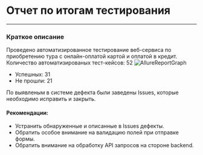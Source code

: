 
# Отчет по итогам тестирования
---
### Краткое описание
Проведено автоматизированное тестирование веб-сервиса по приобретению тура
с онлайн-оплатой картой и оплатой в кредит.
Количество автоматизированых тест-кейсов: 52
![AllureReportGraph](https://user-images.githubusercontent.com/100122714/215188314-0e61f4d9-65d3-4b60-8a05-4bf87bc0a24b.png)
- Успешных: 31  
- Не прошли: 21


По выявленым в системе дефекта были заведены Issues, которые необходимо исправить и закрыть.
#### Рекомендации:
- Устранить обнаруженные и описанные в Issues дефекты.
- Обратить особое внимание на валидацию полей при отправке формы.
- Обратить внимание на обработку API запросов на стороне backend.
